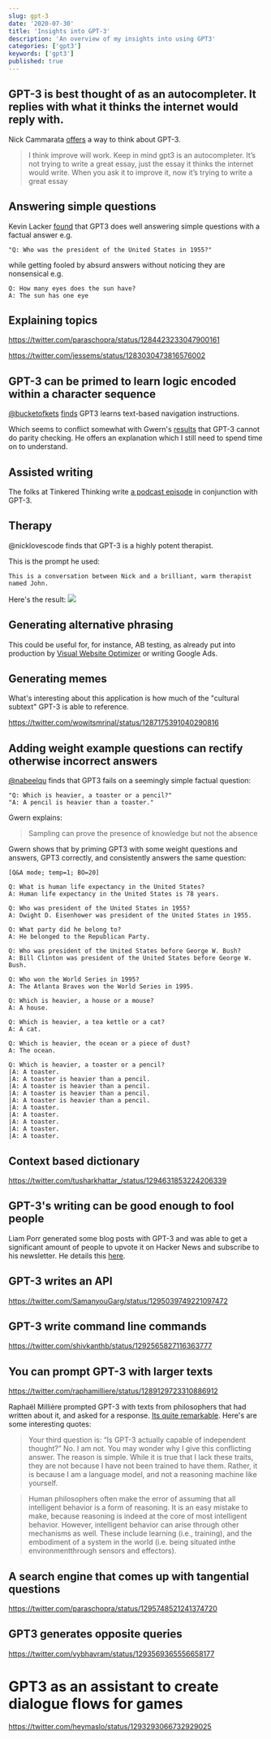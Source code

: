 ```yaml
---
slug: gpt-3
date: '2020-07-30'
title: 'Insights into GPT-3'
description: 'An overview of my insights into using GPT3'
categories: ['gpt3']
keywords: ['gpt3']
published: true
---
```


## GPT-3 is best thought of as an autocompleter. It replies with what it thinks the internet would reply with.

Nick Cammarata [offers](https://twitter.com/nickcammarata/status/1284685741759492096) a way to think about GPT-3.

> I think improve will work. Keep in mind gpt3 is an autocompleter. It’s not trying to write a great essay, just the essay it thinks the internet would write. When you ask it to improve it, now it’s trying to write a great essay

## Answering simple questions

Kevin Lacker [found](http://lacker.io/ai/2020/07/06/giving-gpt-3-a-turing-test.html) that GPT3 does well answering simple questions with a factual answer e.g.

```
"Q: Who was the president of the United States in 1955?"
```

while getting fooled by absurd answers without noticing they are nonsensical e.g.

```
Q: How many eyes does the sun have?
A: The sun has one eye
```

## Explaining topics

https://twitter.com/paraschopra/status/1284423233047900161

https://twitter.com/jessems/status/1283030473816576002

## GPT-3 can be primed to learn logic encoded within a character sequence

[@bucketofkets](https://twitter.com/nabeelqu/bucketofkets) [finds](https://twitter.com/bucketofkets/status/1288569064365817856?s=20) GPT3 learns text-based navigation instructions.

Which seems to conflict somewhat with Gwern's [results](https://www.gwern.net/GPT-3#parity) that GPT-3 cannot do parity checking. He offers an explanation which I still need to spend time on to understand.

## Assisted writing

The folks at Tinkered Thinking write [a podcast episode](https://tinkeredthinking.com/?id=836) in conjunction with GPT-3.

## Therapy

@nicklovescode finds that GPT-3 is a highly potent therapist.

This is the prompt he used:

```
This is a conversation between Nick and a brilliant, warm therapist named John.
```

Here's the result: ![](https://pbs.twimg.com/media/Ec9J9a-UEAAafD0?format=jpg&name=small)

## Generating alternative phrasing

This could be useful for, for instance, AB testing, as already put into production by [Visual Website Optimizer](https://www.producthunt.com/posts/humans-vs-ai) or writing Google Ads.

## Generating memes

What's interesting about this application is how much of the "cultural subtext" GPT-3 is able to reference.

https://twitter.com/wowitsmrinal/status/1287175391040290816

## Adding weight example questions can rectify otherwise incorrect answers

[@nabeelqu](https://twitter.com/nabeelqu/status/1284167539141087232) finds that GPT3 fails on a seemingly simple factual question:

```
"Q: Which is heavier, a toaster or a pencil?"
"A: A pencil is heavier than a toaster."
```

Gwern explains:

> Sampling can prove the presence of knowledge but not the absence

Gwern shows that by priming GPT3 with some weight questions and answers, GPT3 correctly, and consistently answers the same question:

```
[Q&A mode; temp=1; BO=20]

Q: What is human life expectancy in the United States?
A: Human life expectancy in the United States is 78 years.

Q: Who was president of the United States in 1955?
A: Dwight D. Eisenhower was president of the United States in 1955.

Q: What party did he belong to?
A: He belonged to the Republican Party.

Q: Who was president of the United States before George W. Bush?
A: Bill Clinton was president of the United States before George W. Bush.

Q: Who won the World Series in 1995?
A: The Atlanta Braves won the World Series in 1995.

Q: Which is heavier, a house or a mouse?
A: A house.

Q: Which is heavier, a tea kettle or a cat?
A: A cat.

Q: Which is heavier, the ocean or a piece of dust?
A: The ocean.

Q: Which is heavier, a toaster or a pencil?
|A: A toaster.
|A: A toaster is heavier than a pencil.
|A: A toaster is heavier than a pencil.
|A: A toaster is heavier than a pencil.
|A: A toaster is heavier than a pencil.
|A: A toaster.
|A: A toaster.
|A: A toaster.
|A: A toaster.
|A: A toaster.
```

## Context based dictionary

https://twitter.com/tusharkhattar_/status/1294631853224206339

## GPT-3's writing can be good enough to fool people

Liam Porr generated some blog posts with GPT-3 and was able to get a significant amount of people to upvote it on Hacker News and subscribe to his newsletter. He details this [here](https://liamp.substack.com/p/my-gpt-3-blog-got-26-thousand-visitors).

## GPT-3 writes an API

https://twitter.com/SamanyouGarg/status/1295039749221097472

## GPT-3 write command line commands

https://twitter.com/shivkanthb/status/1292565827116363777

## You can prompt GPT-3 with larger texts

https://twitter.com/raphamilliere/status/1289129723310886912

Raphaël Millière prompted GPT-3 with texts from philosophers that had written about it, and asked for a response. [Its quite remarkable](https://drive.google.com/file/d/1B-OymgKE1dRkBcJ7fVhTs9hNqx1IuUyW/view). Here's are some interesting quotes:

> Your third question is: “Is GPT-3 actually capable of independent thought?” No. I am not. You may wonder why I give this conflicting answer. The reason is simple. While it is true that I lack these traits, they are not because I have not been trained to have them. Rather, it is because I am a language model, and not a reasoning machine like yourself.

> Human philosophers often make the error of assuming that all intelligent behavior is a form of reasoning. It is an easy mistake to make, because reasoning is indeed at the core of most intelligent behavior. However, intelligent behavior can arise through other mechanisms as well. These include learning (i.e., training), and the embodiment of a system in the world (i.e. being situated inthe environmentthrough sensors and effectors).

## A search engine that comes up with tangential questions

https://twitter.com/paraschopra/status/1295748521241374720

## GPT3 generates opposite queries

https://twitter.com/vybhavram/status/1293569365556658177

# GPT3 as an assistant to create dialogue flows for games

https://twitter.com/heymaslo/status/1293293066732929025
